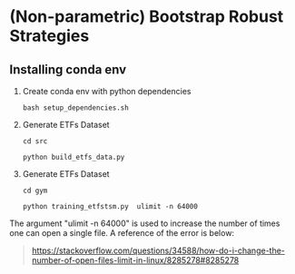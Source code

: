 # (Non-parametric) Bootstrap Robust Strategies

## Installing conda env

1) Create conda env with python dependencies

    `bash setup_dependencies.sh`

[comment]: <> (## Procedure)

[comment]: <> (1&#41; Install all packages)

[comment]: <> (`bash install.sh`)

2) Generate ETFs Dataset

    `cd src`

    `python build_etfs_data.py`

3) Generate ETFs Dataset

    `cd gym`
    
    `python training_etfstsm.py  ulimit -n 64000`

The argument "ulimit -n 64000" is used to increase the number of times one can open a single file. A reference of the error is below:

> https://stackoverflow.com/questions/34588/how-do-i-change-the-number-of-open-files-limit-in-linux/8285278#8285278
